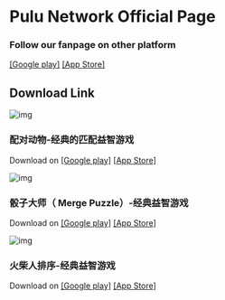 # Pulu Network Official Page

### Follow our fanpage on other platform
[[Google play]](https://play.google.com/store/apps/dev?id=5233851887688172838) [[App Store]](https://apps.apple.com/us/developer/id1570422966)

## Download Link
![img](https://gkismet.github.io/img/48_s.png)	
### 配对动物-经典的匹配益智游戏
Download on [[Google play]](https://play.google.com/store/apps/details?id=com.block.match3d.puzzlegame) [[App Store]](https://apps.apple.com/app/id1610846682)

![img](https://gkismet.github.io/img/16_s.png)	
### 骰子大师（ Merge Puzzle）-经典益智游戏
Download on [[Google play]](https://play.google.com/store/apps/details?id=com.dicedom.dicemerge.puzzlegame) [[App Store]](https://apps.apple.com/app/id1592798941)


![img](https://gkismet.github.io/img/9_s.png)	
### 火柴人排序-经典益智游戏
Download on [[Google play]](https://play.google.com/store/apps/details?id=color.sort.stickman.puzzlegame) [[App Store]](https://apps.apple.com/app/id1626688873)
